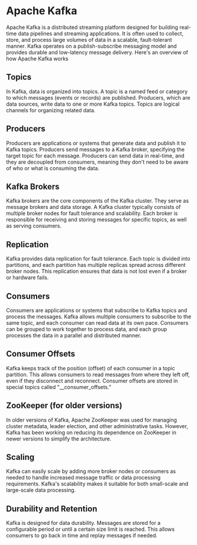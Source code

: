 # Apache Kafka
Apache Kafka is a distributed streaming platform designed for building real-time data pipelines and streaming applications. It is often used to collect, store, and process large volumes of data in a scalable, fault-tolerant manner. Kafka operates on a publish-subscribe messaging model and provides durable and low-latency message delivery. Here's an overview of how Apache Kafka works


## Topics
In Kafka, data is organized into topics. A topic is a named feed or category to which messages (events or records) are published. Producers, which are data sources, write data to one or more Kafka topics. Topics are logical channels for organizing related data.
## Producers
Producers are applications or systems that generate data and publish it to Kafka topics. Producers send messages to a Kafka broker, specifying the target topic for each message. Producers can send data in real-time, and they are decoupled from consumers, meaning they don't need to be aware of who or what is consuming the data.
## Kafka Brokers
Kafka brokers are the core components of the Kafka cluster. They serve as message brokers and data storage. A Kafka cluster typically consists of multiple broker nodes for fault tolerance and scalability. Each broker is responsible for receiving and storing messages for specific topics, as well as serving consumers.
## Replication
Kafka provides data replication for fault tolerance. Each topic is divided into partitions, and each partition has multiple replicas spread across different broker nodes. This replication ensures that data is not lost even if a broker or hardware fails.
## Consumers
Consumers are applications or systems that subscribe to Kafka topics and process the messages. Kafka allows multiple consumers to subscribe to the same topic, and each consumer can read data at its own pace. Consumers can be grouped to work together to process data, and each group processes the data in a parallel and distributed manner.
## Consumer Offsets
Kafka keeps track of the position (offset) of each consumer in a topic partition. This allows consumers to read messages from where they left off, even if they disconnect and reconnect. Consumer offsets are stored in special topics called "__consumer_offsets."
## ZooKeeper (for older versions)
In older versions of Kafka, Apache ZooKeeper was used for managing cluster metadata, leader election, and other administrative tasks. However, Kafka has been working on reducing its dependence on ZooKeeper in newer versions to simplify the architecture.
## Scaling
Kafka can easily scale by adding more broker nodes or consumers as needed to handle increased message traffic or data processing requirements. Kafka's scalability makes it suitable for both small-scale and large-scale data processing.
## Durability and Retention
Kafka is designed for data durability. Messages are stored for a configurable period or until a certain size limit is reached. This allows consumers to go back in time and replay messages if needed.
